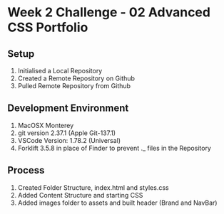 # Week 2 Challenge - 02 Advanced CSS Portfolio

## Setup
1. Initialised a Local Repository
2. Created a Remote Repository on Github
3. Pulled Remote Repository from Github

## Development Environment
1. MacOSX Monterey
2. git version 2.37.1 (Apple Git-137.1)
3. VSCode Version: 1.78.2 (Universal)
4. Forklift 3.5.8 in place of Finder to prevent ._ files in the Repository

## Process
1. Created Folder Structure, index.html and styles.css
2. Added Content Structure and starting CSS
3. Added images folder to assets and built header (Brand and NavBar)